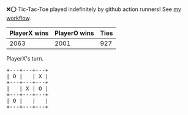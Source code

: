 :x::o: Tic-Tac-Toe played indefinitely by github action runners! See [my workflow](.github/workflows/play.yaml).

|PlayerX wins|PlayerO wins|Ties|
|-|-|-|
|2063|2001|927|

PlayerX's turn.

<pre>
+---+---+---+
| O |   | X |
+---+---+---+
|   | X | O |
+---+---+---+
| O |   |   |
+---+---+---+
</pre>